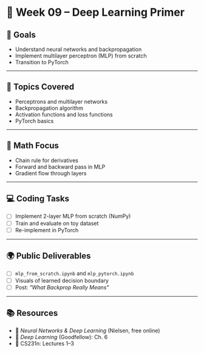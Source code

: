 # 📘 Week 09 – Deep Learning Primer

## 🎯 Goals
- Understand neural networks and backpropagation
- Implement multilayer perceptron (MLP) from scratch
- Transition to PyTorch

---

## 🧠 Topics Covered
- Perceptrons and multilayer networks
- Backpropagation algorithm
- Activation functions and loss functions
- PyTorch basics

---

## 📐 Math Focus
- Chain rule for derivatives
- Forward and backward pass in MLP
- Gradient flow through layers

---

## 💻 Coding Tasks
- [ ] Implement 2-layer MLP from scratch (NumPy)
- [ ] Train and evaluate on toy dataset
- [ ] Re-implement in PyTorch

---

## 🌍 Public Deliverables
- [ ] `mlp_from_scratch.ipynb` and `mlp_pytorch.ipynb`
- [ ] Visuals of learned decision boundary
- [ ] Post: *"What Backprop Really Means"*

---

## 📚 Resources
- 📘 *Neural Networks & Deep Learning* (Nielsen, free online)
- 📘 *Deep Learning* (Goodfellow): Ch. 6
- 📼 CS231n: Lectures 1–3
